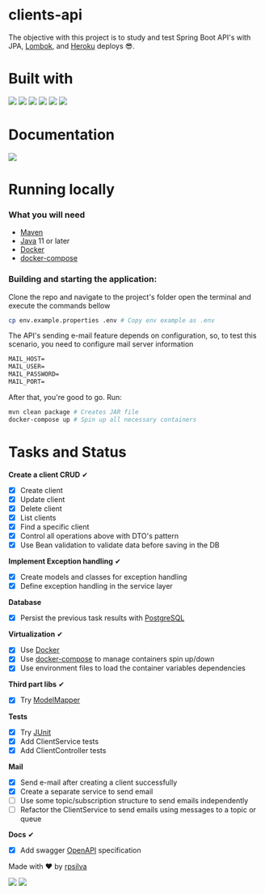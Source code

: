 # clients-api

The objective with this project is to study and test Spring Boot API's with JPA, [Lombok](https://projectlombok.org 
), and [Heroku](https://www.heroku.com) deploys 😎.

# Built with

<a href="https://spring.io/" target="_blank"><img src="https://img.shields.io/badge/spring-%236DB33F.svg?style=for-the-badge&logo=spring&logoColor=white" target="_blank" ></a> 
<a href="https://www.oracle.com/java/technologies/downloads" target="_blank"><img src="https://img.shields.io/badge/java-%23ED8B00.svg?style=for-the-badge&logo=java&logoColor=white" target="_blank" ></a> 
<a href="https://github.com/docker" target="_blank"><img src="https://img.shields.io/badge/docker-%230db7ed.svg?style=for-the-badge&logo=docker&logoColor=white" target="_blank" ></a> 
<a href="https://maven.apache.org/" target="_blank"><img src="https://img.shields.io/badge/Apache%20Maven-C71A36?style=for-the-badge&logo=Apache%20Maven&logoColor=white" target="_blank" ></a> 
<a href="https://www.heroku.com" target="_blank"><img src="https://img.shields.io/badge/heroku-%23430098.svg?style=for-the-badge&logo=heroku&logoColor=white" target="_blank" ></a> 
<a href="https://www.postgresql.org/" target="_blank"><img src="https://img.shields.io/badge/postgres-%23316192.svg?style=for-the-badge&logo=postgresql&logoColor=white" target="_blank" ></a> 

# Documentation
[![](https://raw.githubusercontent.com/swagger-api/swagger.io/wordpress/images/assets/SW-logo-clr.png)](https://app.swaggerhub.com/apis-docs/rpedrodasilva10/Clients/1.0.0)



# Running locally
### What you will need

* [Maven](https://maven.apache.org/)
* [Java](https://www.oracle.com/java/technologies/downloads/) 11 or later
* [Docker](https://github.com/docker)
* [docker-compose](https://github.com/docker/compose)

### Building and starting the application:
Clone the repo and navigate to the project's folder open the terminal and execute the commands bellow  
```sh
cp env.example.properties .env # Copy env example as .env
```
The API's sending e-mail feature depends on configuration, so, to test this scenario, you need to configure mail server information
```markdown
MAIL_HOST=
MAIL_USER=
MAIL_PASSWORD=
MAIL_PORT=
```
After that, you're good to go. Run: 
```sh
mvn clean package # Creates JAR file 
docker-compose up # Spin up all necessary containers
```


# Tasks and Status

**Create a client CRUD** ✔
- [X] Create client
- [X] Update client
- [X] Delete client
- [X] List clients
- [X] Find a specific client
- [X] Control all operations above with DTO's pattern
- [X] Use Bean validation to validate data before saving in the DB

**Implement Exception handling** ✔
- [X] Create models and classes for exception handling
- [X] Define exception handling in the service layer

**Database**
- [X] Persist the previous task results with [PostgreSQL](https://github.com/postgres)

**Virtualization** ✔
- [X] Use [Docker](https://github.com/docker)
- [X] Use [docker-compose](https://github.com/docker/compose) to manage containers spin up/down
- [X] Use environment files to load the container variables dependencies 

**Third part libs** ✔
- [X] Try [ModelMapper](https://github.com/modelmapper/modelmapper)

**Tests** 
- [X] Try [JUnit](https://github.com/junit-team/junit5)
- [X] Add ClientService tests
- [X] Add ClientController tests

**Mail**
- [X] Send e-mail after creating a client successfully
- [X] Create a separate service to send email
- [ ] Use some topic/subscription structure to send emails independently
- [ ] Refactor the ClientService to send emails using messages to a topic or queue

**Docs** ✔
- [X] Add swagger [OpenAPI](https://swagger.io/specification/) specification

Made with ❤ by [rpsilva](https://github.com/rpedrodasilva10)
<div>  
  <a href = "mailto:rpedrodasilva10@gmail.com"><img src="https://img.shields.io/badge/-Gmail-%23333?style=for-the-badge&logo=gmail&logoColor=white" target="_blank"></a>
  <a href="https://www.linkedin.com/in/renan-silva-06018a104/" target="_blank"><img src="https://img.shields.io/badge/-LinkedIn-%230077B5?style=for-the-badge&logo=linkedin&logoColor=white" target="_blank"></a>  
</div>
